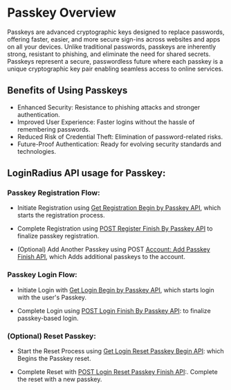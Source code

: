 # Passkey Overview

Passkeys are advanced cryptographic keys designed to replace passwords, offering faster, easier, and more secure sign-ins across websites and apps on all your devices. Unlike traditional passwords, passkeys are inherently strong, resistant to phishing, and eliminate the need for shared secrets.
Passkeys represent a secure, passwordless future where each passkey is a unique cryptographic key pair enabling seamless access to online services.

## Benefits of Using Passkeys

- Enhanced Security: Resistance to phishing attacks and stronger authentication.
- Improved User Experience: Faster logins without the hassle of remembering passwords.
- Reduced Risk of Credential Theft: Elimination of password-related risks.
- Future-Proof Authentication: Ready for evolving security standards and technologies.

## LoginRadius API usage for Passkey:

### Passkey Registration Flow:

- Initiate Registration using [Get Registration Begin by Passkey API](/api/v2/customer-identity-api/passkey/registration-begin-by-passkey/), which starts the registration process.

- Complete Registration using [POST Register Finish By Passkey API](/api/v2/customer-identity-api/passkey/register-finish-by-passkey/) to finalize passkey registration.

- (Optional) Add Another Passkey using POST [Account: Add Passkey Finish API](/api/v2/customer-identity-api/passkey/add-passkey-finish/), which Adds additional passkeys to the account.

### Passkey Login Flow:

- Initiate Login with [Get Login Begin by Passkey API](/api/v2/customer-identity-api/passkey/login-begin-by-passkey/), which starts login with the user's Passkey.

- Complete Login using [POST Login Finish By Passkey API](/api/v2/customer-identity-api/passkey/login-finish-by-passkey/): to finalize passkey-based login.

### (Optional) Reset Passkey:

- Start the Reset Process using [Get Login Reset Passkey Begin API](/api/v2/customer-identity-api/passkey/login-reset-passkey-begin/): which Begins the Passkey reset.

- Complete Reset with [POST Login Reset Passkey Finish API](/api/v2/customer-identity-api/passkey/login-reset-passkey-finish/):. Complete the reset with a new passkey.